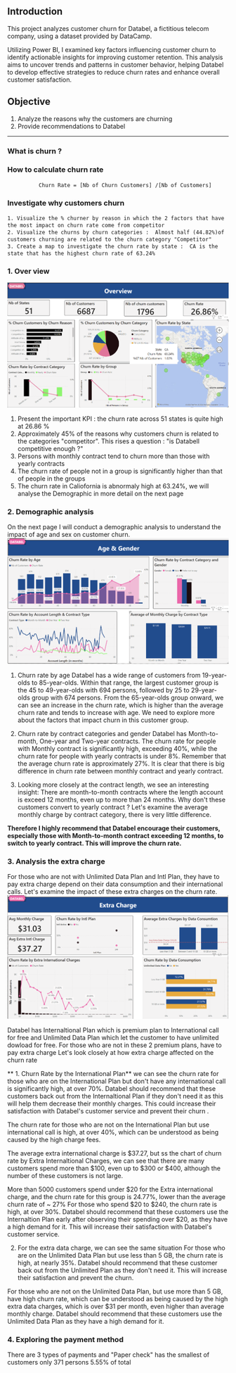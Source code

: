 ## Introduction 

This project analyzes customer churn for Databel, a fictitious telecom company, using a dataset provided by DataCamp. 

Utilizing Power BI, I examined key factors influencing customer churn to identify actionable insights for improving customer retention. 
This analysis aims to uncover trends and patterns in customer behavior, helping Databel to develop effective strategies to reduce churn rates and enhance overall customer satisfaction.

## Objective 
1. Analyze the reasons why the customers are churning
2. Provide recommendations to Databel 
____
### What is churn ?

### How to calculate churn rate 

              Churn Rate = [Nb of Churn Customers] /[Nb of Customers]

### Investigate why customers churn 
    1. Visualize the % churner by reason in which the 2 factors that have the most impact on churn rate come from competitor 
    2. Visualize the churns by churn categories :  Almost half (44.82%)of customers churning are related to the churn category "Competitor"
    3. Create a map to investigate the churn rate by state :  CA is the state that has the highest churn rate of 63.24% 

### 1. Over view 
![alt text](https://github.com/Tsubame88/DataAnalyst_PowerBI_CustomerChurn/blob/main/Screenshot_Overview.png)
1. Present the important KPI : the churn rate across 51 states is quite high at 26.86 %
2. Approximately 45% of the reasons why customers churn is related to the categories "competitor". This rises a question : "is Databell competitive enough ?"
3. Persons with monthly contract tend to churn more than those with yearly contracts
4. The churn rate of people not in a group is significantly higher than that of people in the groups
5. The churn rate in Caliofornia is abnormaly high at 63.24%, we will analyse the Demographic in more detail on the next page

### 2. Demographic analysis
On the next page I will conduct a demographic analysis to understand the impact of age and sex on customer churn.
![alt text](https://github.com/Tsubame88/DataAnalyst_PowerBI_CustomerChurn/blob/main/Screenshot_Demography.png)

1. Churn rate by age
   Databel has a wide range of customers from 19-year-olds to 85-year-olds. Within that range, the largest customer group is the 45 to 49-year-olds with 694 persons, followed by 25 to 29-year-olds group with 674 persons. 
From the 65-year-olds group onward, we can see an increase in the churn rate, which is higher than the average churn rate and tends to increase with age. 
We need to explore more about the factors that impact churn in this customer group.

2. Churn rate by contract categories and gender
Databel has Month-to-month, One-year and Two-year contracts. The churn rate for people with Monthly contract is significantly high, exceeding 40%, while the churn rate for people with yearly contracts is under 8%. Remember that the average churn rate is approximately 27%. It is clear that there is big difference in churn rate between monthly contract and yearly contract.

3. Looking more closely at the contract length, we see an interesting insight: There are month-to-month contracts where the length account is exceed 12 months, even up to more than 24 months. 
Why don't these customers convert to yearly contract ? Let's examine the average monthly charge by contract category, there is very little difference. 

**Therefore I highly recommend that Databel encourage their customers, especially those with Month-to-month contract exceeding 12 months, to switch to yearly contract. This will improve the churn rate.**

       
### 3. Analysis the extra charge 

For those who are not with Unlimited Data Plan and Intl Plan, they have to pay extra charge depend on their data consumption and their international calls. Let's examine the impact of these extra charges on the churn rate.
![alt text](https://github.com/Tsubame88/DataAnalyst_PowerBI_CustomerChurn/blob/main/Screenshot_Extracharge.png)

Databel has Internaltional Plan which is premium plan to International call for free and Unlimited Data Plan which let the customer to have unlimited dowload for free.
For those who are not in these 2 premium plans, have to pay extra charge 
Let's look closely at how extra charge affected on the churn rate

** 1. Churn Rate by the International Plan**
   we can see the churn rate for those who are on the International Plan but don't have any international call is significantly high, at over 70%. Databel should recommend that these customers back out from the Internaltional Plan if they don't need it as this will help them decrease their monthly charges. This could increase their satisfaction with Databel's customer service and prevent their churn . 

The churn rate for those who are not on the International Plan but use international call is high, at over 40%, which can be understood as being caused by the high charge fees.

The average extra international charge is $37.27, but ss the chart of churn rate by Extra Internaltional Charges, we can see that there are many customers spend more than $100, even up to $300 or $400, although the number of these customers is not large. 

More than 5000 customers spend under $20 for the Extra international charge, and the churn rate for this group is 24.77%, lower than the average churn rate of ~ 27%
For those who spend $20 to $240, the churn rate is high, at over 30%. Databel should recommend that these customers use the Internaltion Plan early after observing their spending over $20, as they have a high demand for it. This will increase their satisfaction with Databel's customer service.   

2. For the extra data charge, we can see the same situation
For those who are on the Unlimited Data Plan but use less than 5 GB, the churn rate is high, at nearly 35%. Databel should recommend that these customer back out from the Unlimited Plan as they don't need it. This will increase their satisfaction and prevent the churn.

For those who are not on the Unlimited Data Plan, but use more than 5 GB, have high churn rate, which can be understood as being caused by the high extra data charges, which is over $31 per month, even higher than average monthly charge. 
Databel should recommend that these customers use the Unlimited Data Plan as they have a high demand for it. 




### 4. Exploring the payment method 
There are 3 types of payments and "Paper check" has the smallest of customers only 371 persons 5.55% of total 









